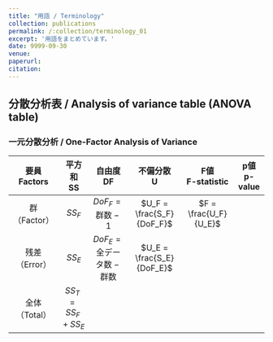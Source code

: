 ```yaml
---
title: "用語 / Terminology"
collection: publications
permalink: /:collection/terminology_01
excerpt: '用語をまとめています。'
date: 9999-09-30
venue:
paperurl:
citation:
---
```


分散分析表 / Analysis of variance table (ANOVA table)
---
### 一元分散分析 / One-Factor Analysis of Variance


| 要員<br>Factors | 平方和<br>SS| 自由度<br>DF| 不偏分散<br>U| F値<br>F-statistic| p値<br>p-value|
|:---:|:---:|:---:|:---:|:---:|:---:|
|群（Factor）|$SS_F$|$DoF_F = \mbox{群数} - 1$|$U_F = \frac{S_F}{DoF_F}$|$F = \frac{U_F}{U_E}$|
|残差（Error）|$SS_E$|$DoF_E = \mbox{全データ数} - \mbox{群数}$|$U_E = \frac{S_E}{DoF_E}$||
|全体（Total）|$SS_T = SS_F + SS_E$||||


